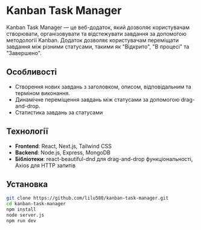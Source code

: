 # Kanban Task Manager

Kanban Task Manager — це веб-додаток, який дозволяє користувачам створювати, організовувати та відстежувати завдання за допомогою методології Kanban. Додаток дозволяє користувачам переміщати завдання між різними статусами, такими як "Відкрито", "В процесі" та "Завершено".

## Особливості

- Створення нових завдань з заголовком, описом, відповідальним та терміном виконання.
- Динамічне переміщення завдань між статусами за допомогою drag-and-drop.
- Статистика завдань за статусами

## Технології

- **Frontend**: React, Next.js, Tailwind CSS
- **Backend**: Node.js, Express, MongoDB
- **Бібліотеки**: react-beautiful-dnd для drag-and-drop функціональності, Axios для HTTP запитів

## Установка


```bash
git clone https://github.com/lilu580/kanban-task-manager.git
cd kanban-task-manager
npm install
node server.js
npm run dev